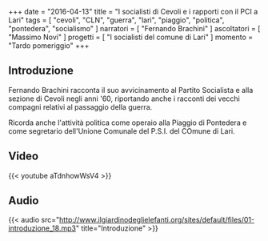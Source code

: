 +++
date = "2016-04-13"
title = "I socialisti di Cevoli e i rapporti con il PCI a Lari"
tags = [ "cevoli", "CLN", "guerra", "lari", "piaggio", "politica", "pontedera", "socialismo" ]
narratori = [ "Fernando Brachini" ]
ascoltatori = [ "Massimo Novi" ]
progetti = [ "I socialisti del comune di Lari" ]
momento = "Tardo pomeriggio"
+++

## Introduzione
Fernando Brachini racconta il suo avvicinamento al Partito Socialista e alla sezione di Cevoli negli anni '60, riportando anche i racconti dei vecchi compagni relativi al passaggio della guerra.

Ricorda anche l'attività politica come operaio alla Piaggio di Pontedera e come segretario dell'Unione Comunale del P.S.I. del COmune di Lari.

## Video
{{< youtube aTdnhowWsV4 >}}

## Audio 
{{< audio src="http://www.ilgiardinodeglielefanti.org/sites/default/files/01-introduzione_18.mp3" title="Introduzione" >}}
